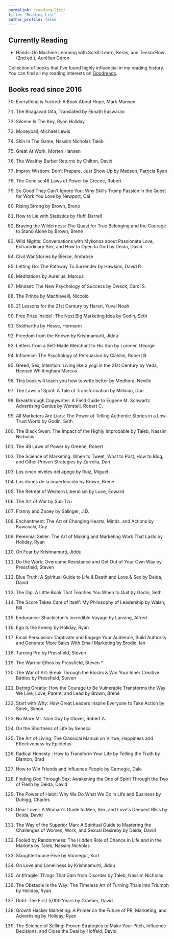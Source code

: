 ```yaml
---
permalink: /reading-list/
title: "Reading List"
author_profile: false
---
```


## Currently Reading
- Hands-On Machine Learning with Scikit-Learn, Keras, and TensorFlow (2nd ed.), Aurélien Géron

Collection of books that I've found highly influencial in my reading history. You can find all my reading interests on [Goodreads](https://www.goodreads.com/user/show/78107180-nicholas-jnana).

## Books read since 2016
70. Everything is Fucked: A Book About Hope, Mark Manson

69. The Bhagavad Gita, Translated by Eknath Easwaran

68. Silcene Is The Key, Ryan Holiday

67. Moneyball, Michael Lewis

66. Skin In The Game, Nassim Nicholas Taleb

65. Great At Work, Morten Hansen

64. The Wealthy Barber Returns by Chilton, David

63. Improv Wisdom: Don't Prepare, Just Show Up by Madson, Patricia Ryan

62. The Concise 48 Laws of Power by Greene, Robert

61. So Good They Can't Ignore You: Why Skills Trump Passion in the Quest for Work You Love by Newport, Cal

60. Rising Strong by Brown, Brené

59. How to Lie with Statistics by Huff, Darrell

58. Braving the Wilderness: The Quest for True Belonging and the Courage to Stand Alone by Brown, Brené

57. Wild Nights: Conversations with Mykonos about Passionate Love, Extraordinary Sex, and How to Open to God by Deida, David

56. Civil War Stories by Bierce, Ambrose

55. Letting Go: The Pathway To Surrender by Hawkins, David R.

54. Meditations by Aurelius, Marcus

53. Mindset: The New Psychology of Success by Dweck, Carol S.

52. The Prince by Machiavelli, Niccolò

51. 21 Lessons for the 21st Century by Harari, Yuval Noah

50. Free Prize Inside!: The Next Big Marketing Idea by Godin, Seth

49. Siddhartha by Hesse, Hermann

48. Freedom from the Known by Krishnamurti, Jiddu

47. Letters from a Self-Made Merchant to His Son by Lorimer, George

46. Influence: The Psychology of Persuasion by Cialdini, Robert B.

45. Greed, Sex, Intention: Living like a yogi in the 21st Century by Veda, Hannah Whittingham Marcus

44. This book will teach you how to write better by Medhora, Neville

43. The Laws of Spirit: A Tale of Transformation by Millman, Dan

42. Breakthrough Copywriter: A Field Guide to Eugene M. Schwartz Advertising Genius by Worstell, Robert C.

41. All Marketers Are Liars: The Power of Telling Authentic Stories in a Low-Trust World by Godin, Seth

40. The Black Swan: The Impact of the Highly Improbable by Taleb, Nassim Nicholas

39. The 48 Laws of Power by Greene, Robert

38. The Science of Marketing: When to Tweet, What to Post, How to Blog, and Other Proven Strategies by Zarrella, Dan

37. Los cinco niveles del apego by Ruiz, Miguel

36. Los dones de la imperfección by Brown, Brené

35. The Retreat of Western Liberalism by Luce, Edward

34. The Art of War by Sun Tzu

33. Franny and Zooey by Salinger, J.D.

32. Enchantment: The Art of Changing Hearts, Minds, and Actions by Kawasaki, Guy

31. Perennial Seller: The Art of Making and Marketing Work That Lasts by Holiday, Ryan

30. On Fear by Krishnamurti, Jiddu

29. Do the Work: Overcome Resistance and Get Out of Your Own Way by Pressfield, Steven

28. Blue Truth: A Spiritual Guide to Life & Death and Love & Sex by Deida, David

27. The Dip: A Little Book That Teaches You When to Quit by Godin, Seth

26. The Score Takes Care of Itself: My Philosophy of Leadership by Walsh, Bill

25. Endurance: Shackleton's Incredible Voyage by Lansing, Alfred

24. Ego Is the Enemy by Holiday, Ryan

23. Email Persuasion: Captivate and Engage Your Audience, Build Authority and Generate More Sales With Email Marketing by Brodie, Ian

22. Turning Pro by Pressfield, Steven

21. The Warrior Ethos by Pressfield, Steven *

20. The War of Art: Break Through the Blocks & Win Your Inner Creative Battles by Pressfield, Steven

19. Daring Greatly: How the Courage to Be Vulnerable Transforms the Way We Live, Love, Parent, and Lead by Brown, Brené

18. Start with Why: How Great Leaders Inspire Everyone to Take Action by Sinek, Simon

17. No More Mr. Nice Guy by Glover, Robert A.

16. On the Shortness of Life by Seneca

15. The Art of Living: The Classical Manual on Virtue, Happiness and Effectiveness by Epictetus

14. Radical Honesty : How to Transform Your Life by Telling the Truth by Blanton, Brad

13. How to Win Friends and Influence People by Carnegie, Dale

12. Finding God Through Sex: Awakening the One of Spirit Through the Two of Flesh by Deida, David

11. The Power of Habit: Why We Do What We Do in Life and Business by Duhigg, Charles

10. Dear Lover: A Woman's Guide to Men, Sex, and Love's Deepest Bliss by Deida, David

9. The Way of the Superior Man: A Spiritual Guide to Mastering the Challenges of Women, Work, and Sexual Desireby by Deida, David

8. Fooled by Randomness: The Hidden Role of Chance in Life and in the Markets by Taleb, Nassim Nicholas 

7. Slaughterhouse-Five by Vonnegut, Kurt

6. On Love and Loneliness by Krishnamurti, Jiddu

5. Antifragile: Things That Gain from Disorder by Taleb, Nassim Nicholas

4. The Obstacle Is the Way: The Timeless Art of Turning Trials into Triumph by Holiday, Ryan

3. Debt: The First 5,000 Years by Graeber, David

2. Growth Hacker Marketing: A Primer on the Future of PR, Marketing, and Advertising by Holiday, Ryan

1. The Science of Selling: Proven Strategies to Make Your Pitch, Influence Decisions, and Close the Deal by Hoffeld, David
